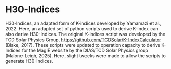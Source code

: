 # H30-Indices
H30-Indices, an adapted form of K-indices developed by Yamamazi et al., 2022. Here, an adapted set of python scripts used to derive K-index can also derive H30-Indices. The original K-indices script was developed by the TCD Solar Physics Group, https://github.com/TCDSolar/K-IndexCalculator (Blake, 2017). These scripts were updated to operation capacity to derive K-Indices for the MagIE website by the DIAS/TCD Solar Physics group (Malone-Leigh, 2025). Here, slight tweeks were made to allow the scripts to generate H30-Indices.
